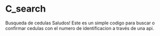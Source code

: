 # C_search
Busqueda de cedulas
Saludos!
Este es un simple codigo para buscar o confirmar cedulas con el numero de identificacion a través de una api.
